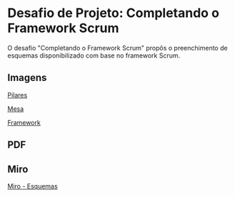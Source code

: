 # Desafio de Projeto: Completando o Framework Scrum

O desafio "Completando o Framework Scrum" propôs o preenchimento de esquemas disponibilizado com base no framework Scrum.

Imagens
---

[Pilares](https://github.com/mauacruz/dio/blob/84a60289e48a85ed15f93e2d841539592ee3e853/Forma%C3%A7%C3%A3o%20Scrum/desafio_de_projeto_scrum_pilares.jpg)

[Mesa](https://github.com/mauacruz/dio/blob/84a60289e48a85ed15f93e2d841539592ee3e853/Forma%C3%A7%C3%A3o%20Scrum/desafio_de_projeto_scrum_mesa.jpg)

[Framework](https://github.com/mauacruz/dio/blob/2511bcf855704521d9731255b3d15371b3ffbb69/Forma%C3%A7%C3%A3o%20Scrum/desafio_de_projeto_scrum_framework.jpg)

PDF
---


Miro
---
[Miro - Esquemas](https://miro.com/welcomeonboard/YWZCU3lXNm10djRpMHhoSnlUM1gxV3ltWVI1alFMejhIY0NTYVJGVXcyTWdUUG5rbEFrRTFFNTZKU2haTzhlU3wzNDU4NzY0NTg3Mjg5NjYyMjAzfDI=?share_link_id=53093697390)

